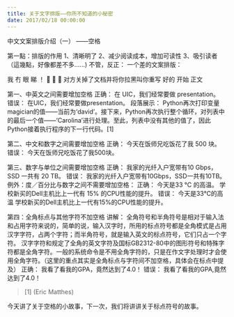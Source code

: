 ```yaml
---
title: 关于文字排版——你所不知道的小秘密
date: 2017/02/18 00:00:00
---
```


中文文案排版介绍（一）
——空格

第一點：排版的作用
1、清晰明了
2、减少阅读成本，增加可读性
3、吸引读者
（這幾點，好像都差不多......)
不管，反正：
一个差的文案排版：


我 冇 眼 睇 ！
🙈
🙈
🙈
对方关掉了文档并将你拉黑叫你重写
好的
开始
正文

第一、中英文之间需要增加空格
正确：
     在  UIC，我们经常要做  presentation。
错误：
     在UIC，我们经常要做presentation。
段落展示：
       Python再次打印变量  magician的值——当前为‘david’。接下来，Python再次执行整个循环，对列表中的最后一个值——‘Carolina’进行处理。至此，列表中没有其他的值了，因此 Python接着执行程序的下一行代码。[1]
 
第二、中文和数字之间需要增加空格
正确：
     今天在饭师兄吃饭花了我  500  块。
错误：
     今天在饭师兄吃饭花了我500块。

第三、数字与单位之间需要增加空格
正确：
     我家的光纤入户宽带有10 Gbps，SSD 一共有 20 TB。
错误：
     我家的光纤入户宽带有10Gbps，SSD一共有10TB。
例外：度／百分比与数字之间不需要增加空格：
正确：
今天是33 ℃ 的高温。
学校新买的Dell主机比上一代有 15% 的CPU性能的提升。
错误：
今天是33℃的高温
学校新买的Dell主机比上一代有15%的CPU性能的提升。
 
第四：全角标点与其他字符不加空格
讲解：
      全角符号和半角符号是相对于输入法和占用字符来说的，简单的说，输入汉字时，所用的标点符号都是全角模式是占用汉字字符，占两个字符；而半角符号，就是输入英文的标点符号，它们只占一个字符。
      汉字字符和规定了全角的英文字符及国标GB2312-80中的图形符号和特殊字符都是全角字符。一般的系统命令是不用全角字符的，只是在作文字处理时才会使用全角字符。（这里的重点其实是全角标点与字符间不加空格，具体会在标点中提及）
正确：
     我看了看我的GPA，竟然达到了4.0！
错误：
     我看了看我的GPA,竟然达到了4.0！

> [1] (Eric Matthes)


今天讲了关于空格的小故事，下一次，我们将讲讲关于标点符号的故事。